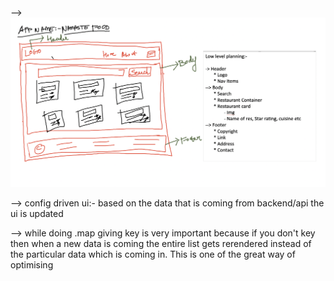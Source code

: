 --> ![Alt text](image-1.png)

--> config driven ui:- based on the data that is coming from backend/api the ui is updated 

--> while doing .map giving key is very important because if you don't key then when a new data is coming the entire list gets rerendered instead of the particular data which is coming in. This is one of the great way of optimising